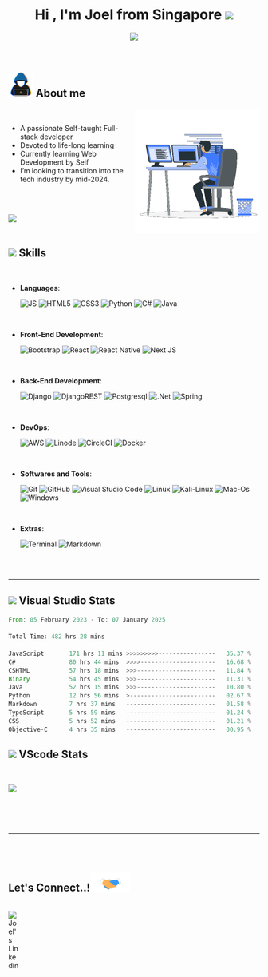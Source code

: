 

<!--
**joelchua2403/joelchua2403** is a ✨ _special_ ✨ repository because its `README.md` (this file) appears on your GitHub profile.

Here are some ideas to get you started:

- 🔭 I’m currently working on ...
- 🌱 I’m currently learning ...
- 👯 I’m looking to collaborate on ...
- 🤔 I’m looking for help with ...
- 💬 Ask me about ...
- 📫 How to reach me: ...
- 😄 Pronouns: ...
- ⚡ Fun fact: ...
-->

<h1 align="center"><b>Hi , I'm Joel from Singapore </b><img src="https://media.giphy.com/media/hvRJCLFzcasrR4ia7z/giphy.gif" width="35"></h1>

<p align="center">
  <a href="https://github.com/DenverCoder1/readme-typing-svg"><img src="https://readme-typing-svg.herokuapp.com?font=Time+New+Roman&color=cyan&size=25&center=true&vCenter=true&width=600&height=100&lines=Aspiring+Software+Engineer;Self-taught+Full-Stack+Developer;Active+Learner/Researcher;Dedicated+to+life-long+learning"></a>
</p>


<br>



	
## <picture><img src = "https://github.com/0xAbdulKhalid/0xAbdulKhalid/raw/main/assets/mdImages/about_me.gif" width = 50px></picture> **About me**

<picture> <img align="right" src="https://github.com/0xAbdulKhalid/0xAbdulKhalid/raw/main/assets/mdImages/Right_Side.gif" width = 250px></picture>

<br>

- A passionate Self-taught Full-stack developer
- Devoted to life-long learning
- Currently learning Web Development by Self
- I’m looking to transition into the tech industry by mid-2024.

<br><br>

<img src="https://user-images.githubusercontent.com/73097560/115834477-dbab4500-a447-11eb-908a-139a6edaec5c.gif"><br><br>

## <img src="https://media2.giphy.com/media/QssGEmpkyEOhBCb7e1/giphy.gif?cid=ecf05e47a0n3gi1bfqntqmob8g9aid1oyj2wr3ds3mg700bl&rid=giphy.gif" width ="25"><b> Skills</b>
<br>

<p align="center">

- **Languages**:
    
    ![JS](https://img.shields.io/badge/JavaScript%20-%23F7DF1E.svg?style=for-the-badge&logo=javascript&logoColor=black)
    ![HTML5](https://img.shields.io/badge/HTML5%20-%23E34F26.svg?style=for-the-badge&logo=html5&logoColor=white)
    ![CSS3](https://img.shields.io/badge/CSS%20-%231572B6.svg?style=for-the-badge&logo=css3&logoColor=white)
    ![Python](https://img.shields.io/badge/Python-3776AB?style=for-the-badge&logo=python&logoColor=white)
![C#](https://img.shields.io/badge/c%23-%23239120.svg?style=for-the-badge&logo=c-sharp&logoColor=white)
![Java](https://img.shields.io/badge/java-%23ED8B00.svg?style=for-the-badge&logo=openjdk&logoColor=white)
<br>   
    
- **Front-End Development**:

   ![Bootstrap](https://img.shields.io/badge/Bootstrap-563D7C?style=for-the-badge&logo=bootstrap&logoColor=white)
   ![React](https://img.shields.io/badge/React-20232A?style=for-the-badge&logo=react&logoColor=61DAFB)
  ![React Native](https://img.shields.io/badge/react_native-%2320232a.svg?style=for-the-badge&logo=react&logoColor=%2361DAFB)
  ![Next JS](https://img.shields.io/badge/Next-black?style=for-the-badge&logo=next.js&logoColor=white)
<br>

- **Back-End Development**:

   ![Django](https://img.shields.io/badge/Django-092E20?style=for-the-badge&logo=django&logoColor=green)
  ![DjangoREST](https://img.shields.io/badge/DJANGO-REST-ff1709?style=for-the-badge&logo=django&logoColor=white&color=ff1709&labelColor=gray)
   ![Postgresql](https://img.shields.io/badge/PostgreSQL-316192?style=for-the-badge&logo=postgresql&logoColor=white)
  ![.Net](https://img.shields.io/badge/.NET-5C2D91?style=for-the-badge&logo=.net&logoColor=white)
  ![Spring](https://img.shields.io/badge/spring-%236DB33F.svg?style=for-the-badge&logo=spring&logoColor=white)
  
<br>

- **DevOps**:

    ![AWS](https://img.shields.io/badge/Amazon_AWS-FF9900?style=for-the-badge&logo=amazonaws&logoColor=white)
    ![Linode](https://img.shields.io/badge/Linode-00A95C?style=for-the-badge&logo=Linode&logoColor=white)
 ![CircleCI](https://img.shields.io/badge/circle%20ci-%23161616.svg?style=for-the-badge&logo=circleci&logoColor=white)
![Docker](https://img.shields.io/badge/docker-%230db7ed.svg?style=for-the-badge&logo=docker&logoColor=white)
<br>

- **Softwares and Tools**:

    ![Git](https://img.shields.io/badge/git-%23F05033.svg?style=for-the-badge&logo=git&logoColor=white)
    ![GitHub](https://img.shields.io/badge/github-%23121011.svg?style=for-the-badge&logo=github&logoColor=white)
    ![Visual Studio Code](https://img.shields.io/badge/Visual%20Studio%20Code-0078d7.svg?style=for-the-badge&logo=visual-studio-code&logoColor=white)
    ![Linux](https://img.shields.io/badge/Linux-FCC624?style=for-the-badge&logo=linux&logoColor=black) 
    ![Kali-Linux](https://img.shields.io/badge/Kali_Linux-557C94?style=for-the-badge&logo=kali-linux&logoColor=white)
    ![Mac-Os](https://img.shields.io/badge/mac%20os-000000?style=for-the-badge&logo=apple&logoColor=white)
    ![Windows](https://img.shields.io/badge/Windows-0078D6?style=for-the-badge&logo=windows&logoColor=white)

<br>

- **Extras**:

    ![Terminal](https://img.shields.io/badge/Terminal-%23054020?style=for-the-badge&logo=gnu-bash&logoColor=white)
    ![Markdown](https://img.shields.io/badge/markdown-%23000000.svg?style=for-the-badge&logo=markdown&logoColor=white)   


</p>

<br>
<br>

-----
## <img src="https://media.giphy.com/media/iY8CRBdQXODJSCERIr/giphy.gif" width="35"><b> Visual Studio Stats </b>
<!--START_SECTION:waka-->

```rust
From: 05 February 2023 - To: 07 January 2025

Total Time: 482 hrs 28 mins

JavaScript       171 hrs 11 mins >>>>>>>>>----------------   35.37 %
C#               80 hrs 44 mins  >>>>---------------------   16.68 %
CSHTML           57 hrs 18 mins  >>>----------------------   11.84 %
Binary           54 hrs 45 mins  >>>----------------------   11.31 %
Java             52 hrs 15 mins  >>>----------------------   10.80 %
Python           12 hrs 56 mins  >------------------------   02.67 %
Markdown         7 hrs 37 mins   -------------------------   01.58 %
TypeScript       5 hrs 59 mins   -------------------------   01.24 %
CSS              5 hrs 52 mins   -------------------------   01.21 %
Objective-C      4 hrs 35 mins   -------------------------   00.95 %
```

<!--END_SECTION:waka-->


## <img src="https://media.giphy.com/media/iY8CRBdQXODJSCERIr/giphy.gif" width="35"><b> VScode Stats </b>
<br>

<a href="https://wakatime.com"><img src="https://wakatime.com/share/@fbb64a78-0990-423b-9e45-2c8fcf2daf06/54f3d4e3-53d9-4d71-8844-758b46516fa7.png" /></a>

<br>
<br>
<br>

-----

<br>
<br>

## <b> Let's Connect..!</b><img src="https://github.com/0xAbdulKhalid/0xAbdulKhalid/raw/main/assets/mdImages/handshake.gif" width ="80">
<br>
<div align='left'>
<a href="https://www.linkedin.com/in/joel-chua-7b394b245/">
  <img align="left" alt="Joel's Linkedin" width="22px" src="https://cdn.jsdelivr.net/npm/simple-icons@v3/icons/linkedin.svg" />
</a>


